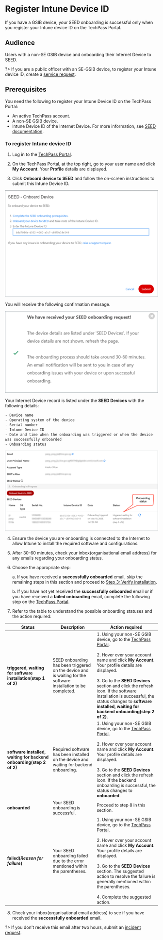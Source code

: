 # Register Intune Device ID

If you have a GSIB device, your SEED onboarding is successful only when you register your Intune device ID on the TechPass Portal.

## Audience

Users with a non-SE GSIB device and onboarding their Internet Device to SEED.

?> If you are a public officer with an SE-GSIB device, to register your Intune device ID, create a [service request](https://go.gov.sg/seed-techpass-support).

## Prerequisites

You need the following to register your Intune Device ID on the TechPass Portal:

- An active TechPass account.
- A non-SE GSIB device.
- Intune Device ID of the Internet Device. For more information, see [SEED documentation](https://docs.developer.tech.gov.sg/docs/security-suite-for-engineering-endpoint-devices/onboard-device/onboard-device-to-seed).

### To register Intune device ID

1. Log in to the [TechPass Portal](https://portal.techpass.gov.sg/secure/account/profile).

2. On the TechPass Portal, at the top right, go to your user name and click **My Account**. Your **Profile** details are displayed. 

3. Click **Onboard device to SEED** and follow the on-screen instructions to submit this Intune Device ID.

  ![enter-intune](assets/images/intune-id/enter-intune-device-id.png)

  You will receive the following confirmation message.

  ![enter-intune](assets/images/intune-id/ack-of-intune-device-id.png)


  Your Internet Device record is listed under the **SEED Devices** with the following details:

    - Device name
    - Operating system of the device
    - Serial number
    - Intune Device ID
    - Date and time when the onboarding was triggered or when the device was successfully onboarded
    - Onboarding status

  ![enter-intune](assets/images/intune-id/macos-device-listed-tp-portal.png)

4. Ensure the device you are onboarding is connected to the Internet to allow Intune to install the required software and configurations.

5. After 30-60 minutes, check your inbox(organisational email address) for any emails regarding your onboarding status.

6. Choose the appropriate step:

   a. If you have received a **successfully onboarded** email, skip the remaining steps in this section and proceed to [Step 3: Verify installation](https://docs.developer.tech.gov.sg/docs/security-suite-for-engineering-endpoint-devices/onboard-device/mac-os?id=step-3-verify-installation).

   b. If you have not yet received the **successfully onboarded** email or if you have received a **failed onboarding** email, complete the following step on the [TechPass Portal](https://portal.techpass.gov.sg/).

7. Refer to the table to understand the possible onboarding statuses and the action required:

| Status | Description | Action required |
|---| ---| ---|
| **triggered, waiting for software installation(step 1 of 2)**| SEED onboarding has been triggered on the device and is waiting for the software installation to be completed. | 1. Using your non-SE GSIB device, go to the [TechPass Portal](https://portal.techpass.gov.sg/).<br><br>2. Hover over your account name and click **My Account**. Your profile details are displayed.<br><br>3. Go to the **SEED Devices** section and click the refresh icon. If the software installation is successful, the status changes to **software installed, waiting for backend onboarding(step 2 of 2)**.|
| **software installed, waiting for backend onboarding(step 2 of 2)**| Required software has been installed on the device and waiting for backend onboarding. | 1. Using your non-SE GSIB device, go to the [TechPass Portal](https://portal.techpass.gov.sg/).<br><br>2. Hover over your account name and click **My Account**. Your profile details are displayed.<br><br>3. Go to the **SEED Devices** section and click the refresh icon. If the backend onboarding is successful, the status changes to **onboarded**. |
| **onboarded** | Your SEED onboarding is successful. | Proceed to step 8 in this section. |
| **failed(*Reason for failure*)** | Your SEED onboarding failed due to the error mentioned within the parentheses. | 1. Using your non-SE GSIB device, go to the [TechPass Portal](https://portal.techpass.gov.sg/).<br><br>2. Hover over your account name and click **My Account**. Your profile details are displayed.<br><br>3. Go to the **SEED Devices** section. The suggested action to resolve the failure is generally mentioned within the parentheses.<br><br>4. Complete the suggested action. | 


8. Check your inbox(organisational email address) to see if you have received the **successfully onboarded** email.

?> If you don't receive this email after two hours, submit an [incident request](https://go.gov.sg/seed-techpass-support).

